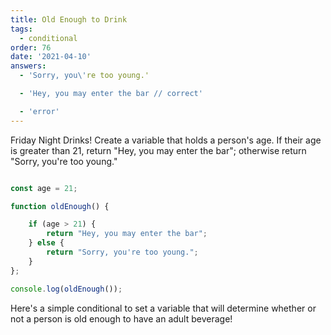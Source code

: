 ```yaml
---
title: Old Enough to Drink
tags: 
  - conditional
order: 76
date: '2021-04-10'
answers:
  - 'Sorry, you\'re too young.'

  - 'Hey, you may enter the bar // correct'

  - 'error'
---
```


 Friday Night Drinks! Create a variable that holds a person's age. If their age is greater than 21, return "Hey, you may enter the bar"; otherwise return "Sorry, you're too young."


```javascript

const age = 21;

function oldEnough() {

	if (age > 21) {
		return "Hey, you may enter the bar";
	} else {
		return "Sorry, you're too young.";
	}
};

console.log(oldEnough());
```

<!-- explanation -->

Here's a simple conditional to set a variable that will determine whether or not a person is old enough to have an adult beverage!


